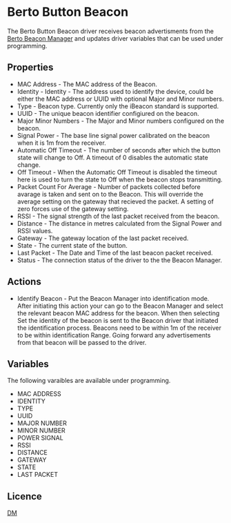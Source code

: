# Berto Button Beacon

The Berto Button Beacon driver receives beacon advertisments from the [Berto Beacon Manager](../../src/Berto_BeaconManager/README.md) and updates driver variables that can be used under programming.

## Properties

* MAC Address - The MAC address of the Beacon.
* Identity - Identity - The address used to identify the device, could be either the MAC address or UUID with optional Major and Minor numbers.
* Type - Beacon type. Currently only the iBeacon standard is supported.
* UUID - The unique beacon identifier configiured on the beacon.
* Major Minor Numbers - The Major and Minor numbers configured on the beacon.
* Signal Power - The base line signal power calibrated on the beacon when it is 1m from the receiver.
* Automatic Off Timeout - The number of seconds after which the button state will change to Off. A timeout of 0 disables the automatic state change.
* Off Timeout - When the Automatic Off Timeout is disabled the timeout here is used to turn the state to Off when the beacon stops transmitting.
* Packet Count For Average - Number of packets collected before avarage is taken and sent on to the Beacon. This will override the average setting on the gateway that recieved the packet. A setting of zero forces use of the gateway setting.
* RSSI - The signal strength of the last packet received from the beacon.
* Distance - The distance in metres calculated from the Signal Power and RSSI values.
* Gateway - The gateway location of the last packet received.
* State - The current state of the button.
* Last Packet - The Date and Time of the last beacon packet received.
* Status - The connection status of the driver to the the Beacon Manager.

## Actions

* Identify Beacon - Put the Beacon Manager into identification mode. After initiating this action your can go to the Beacon Manager and select the relevant beacon MAC address for the beacon. When then selecting Set the identity of the beacon is sent to the Beacon driver that initiated the identification process. Beacons need to be within 1m of the receiver to be within identification Range. Going forward any advertisements from that beacon will be passed to the driver.

## Variables

The following varaibles are available under programming.

* MAC ADDRESS
* IDENTITY
* TYPE
* UUID
* MAJOR NUMBER
* MINOR NUMBER
* POWER SIGNAL
* RSSI
* DISTANCE
* GATEWAY
* STATE
* LAST PACKET

## Licence

[DM](../../LICENSE.md)